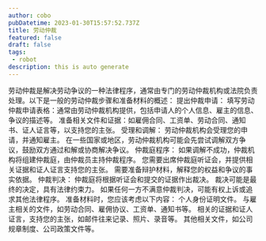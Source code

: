 ```yaml
---
author: cobo
pubDatetime: 2023-01-30T15:57:52.737Z
title: 劳动仲裁
featured: false
draft: false
tags:
 - robot
description: this is auto generate
---
```

劳动仲裁是解决劳动争议的一种法律程序，通常由专门的劳动仲裁机构或法院负责处理。以下是一般的劳动仲裁步骤和准备材料的概述：
提出仲裁申请：
填写劳动仲裁申请表格：通常由劳动仲裁机构提供，包括申请人的个人信息、雇主的信息、争议的描述等。
准备相关文件和证据：如雇佣合同、工资单、劳动合同、通知书、证人证言等，以支持您的主张。
受理和调解：
劳动仲裁机构会受理您的申请，并通知雇主。
在一些国家或地区，劳动仲裁机构可能会先尝试调解双方争议，鼓励双方通过和解或协商解决争议。
仲裁庭程序：
如果调解不成功，仲裁机构将组建仲裁庭，由仲裁员主持仲裁程序。
您需要出席仲裁庭听证会，并提供相关证据和证人证言支持您的主张。
需要准备辩护材料，解释您的权益和争议的事实依据。
仲裁判决：
仲裁庭将根据听证会和提交的证据作出裁决。
裁决可能是最终的决定，具有法律约束力。
如果任何一方不满意仲裁判决，可能有权上诉或追求其他法律程序。
准备材料时，您应该考虑以下内容：
个人身份证明文件。
与雇主相关的文件，如劳动合同、雇佣协议、工资单、通知书等。
相关的证据和证人证言，支持您的主张，如邮件往来记录、照片、录音等。
其他相关文件，如公司规章制度、公司政策文件等。